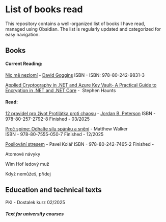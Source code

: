 # List of books read
This repository contains a well-organized list of books I have read, managed using Obsidian. The list is regularly updated and categorized for easy navigation.

## Books

#### Current Reading:
[Nic mě nezlomí](https://www.databazeknih.cz/knihy/nic-me-nezlomi-540400) - [David Goggins](https://en.wikipedia.org/wiki/David_Goggins) ISBN - ISBN: 978-80-242-9831-3 

[Applied Cryptography in .NET and Azure Key Vault- A Practical Guide to Encryption in .NET and .NET Core](https://www.amazon.com/Applied-Cryptography-NET-Azure-Vault/dp/1484243749) -  Stephen Haunts


#### Read:

[12 pravidel pro život Protilátka proti chaosu](https://www.databazeknih.cz/knihy/12-pravidel-pro-zivot-protilatka-proti-chaosu-409635) - [Jordan B. Peterson](https://en.wikipedia.org/wiki/Jordan_Peterson)
ISBN - 978-80-257-2792-8 
Finished - 03/2025

[Proč spíme: Odhalte sílu spánku a snění](https://www.databazeknih.cz/knihy/proc-spime-odhalte-silu-spanku-a-sneni-383745) - Matthew Walker  
ISBN - 978-80-7555-050-7
Finished - 12/2025

[Posilování stresem](https://www.databazeknih.cz/knihy/posilovani-stresem-cesta-k-odolnosti-473074) - Pavel Kolář 
ISBN - 978-80-242-7465-2
Finished - 

Atomové návyky

Wim Hof ledový muž

Když nemůžeš, přidej

## Education and technical texts

PKI - Dostalek kurz 02/2025

##### Text for university courses
